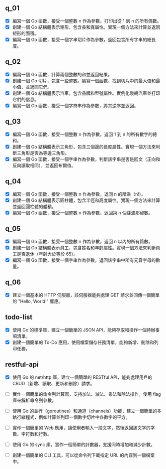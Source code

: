 ## q_01

- [x] 編寫一個 Go 函數，接受一個整數 n 作為參數，打印出從 1 到 n 的所有偶數。
- [x] 創建一個 Go 結構體表示矩形，包含長和寬屬性。實現一個方法來計算並返回矩形的面積。
- [x] 編寫一個 Go 函數，接受一個字串切片作為參數，返回包含所有字串的總長度。

## q_02

- [x] 編寫一個 Go 函數，計算兩個整數的和並返回結果。
- [x] 創建一個 Go 切片，包含一些整數。編寫一個函數，找到切片中的最大值和最小值，並返回它們。
- [x] 創建一個 Go 結構體表示汽車，包含品牌和型號屬性。實例化幾輛汽車並打印它們的信息。
- [x] 編寫一個 Go 函數，接受一個字符串作為參數，將其逆序並返回。

## q_03

- [x] 編寫一個 Go 函數，接受一個整數 n 作為參數，返回 1 到 n 的所有數字的總和。
- [x] 創建一個 Go 結構體表示三角形，包含三個邊的長度屬性。實現一個方法來判斷三角形是否為等邊三角形。
- [x] 編寫一個 Go 函數，接受一個字串作為參數，判斷該字串是否是回文（正向和反向讀取相同），並返回布爾值。

## q_04

- [x] 編寫一個 Go 函數，接受一個整數 n 作為參數，返回 n 的階乘（n!）。
- [x] 創建一個 Go 結構體表示圓柱體，包含半徑和高度屬性。實現一個方法來計算並返回圓柱體的體積。
- [x] 編寫一個 Go 函數，接受一個整數 n 作為參數，返回第 n 個斐波那契數。

## q_05

- [x] 編寫一個 Go 函數，接受一個整數 n 作為參數，返回 n 以內的所有質數。
- [x] 創建一個 Go 結構體表示員工，包含姓名和年齡屬性。實現一個方法來判斷員工是否退休（年齡大於等於 65）。
- [x] 編寫一個 Go 函數，接受一個字串作為參數，返回該字串中所有元音字母的數量。

## q_06

- [x] 建立一個基本的 HTTP 伺服器，該伺服器能夠處理 GET 請求並回傳一個簡單的 "Hello, World!" 響應。

## todo-list

- [x] 使用 Go 的標準庫，建立一個簡單的 JSON API，能夠存取和操作一個待辦事項清單。
- [x] 創建一個簡單的 To-Do 應用，使用檔案儲存任務清單，能夠新增、刪除和列印任務。

## restful-api

- [x] 使用 Go 的 net/http 庫，建立一個簡單的 RESTful API，能夠處理用戶的 CRUD（新增、讀取、更新和刪除）請求。

- [ ] 實作一個簡單的命令列計算器，支持加法、減法、乘法和除法操作，使用 flag 庫來解析命令列參數。
- [ ] 使用 Go 的並行（goroutines）和通道（channels）功能，建立一個簡單的多執行緒程式，例如計算並列印一個數字切片中各數字的平方。
- [ ] 實作一個簡單的 Web 應用，讓使用者輸入一段文字，然後返回該文字的字數、字符數和行數。
- [ ] 使用 Go 的 sync 庫，實作一個簡單的計數器，支援同時增加和減少計數。
- [ ] 創建一個簡單的 CLI 工具，可以從命令列下載指定 URL 的內容到一個檔案中。
